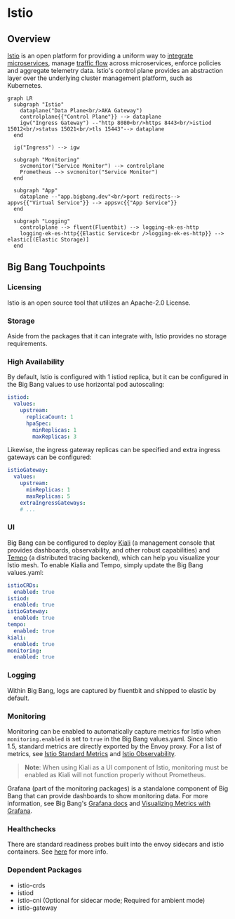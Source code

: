 # Istio

## Overview

[Istio](https://istio.io/latest/docs/concepts/what-is-istio/) is an open platform for providing a uniform way to [integrate microservices](https://istio.io/latest/docs/examples/microservices-istio/), manage [traffic flow](https://istio.io/latest/docs/concepts/traffic-management/) across microservices, enforce policies and aggregate telemetry data. Istio's control plane provides an abstraction
layer over the underlying cluster management platform, such as Kubernetes.

```mermaid
graph LR
  subgraph "Istio"
    dataplane("Data Plane<br/>AKA Gateway") 
    controlplane{{"Control Plane"}} --> dataplane
    igw("Ingress Gateway") --"http 8080<br/>https 8443<br/>istiod 15012<br/>status 15021<br/>tls 15443"--> dataplane
  end      

  ig("Ingress") --> igw

  subgraph "Monitoring"
    svcmonitor("Service Monitor") --> controlplane
    Prometheus --> svcmonitor("Service Monitor")
  end
  
  subgraph "App"
    dataplane --"app.bigbang.dev"<br/>port redirects--> appvs{{"Virtual Service"}} --> appsvc{{"App Service"}}
  end

  subgraph "Logging"
    controlplane --> fluent(Fluentbit) --> logging-ek-es-http
    logging-ek-es-http{{Elastic Service<br />logging-ek-es-http}} --> elastic[(Elastic Storage)]
  end
```

## Big Bang Touchpoints

### Licensing

Istio is an open source tool that utilizes an Apache-2.0 License.

### Storage

Aside from the packages that it can integrate with, Istio provides no storage requirements.

### High Availability

By default, Istio is configured with 1 istiod replica, but it can be configured in the Big Bang values to use horizontal pod autoscaling:

```yaml
istiod:
  values:
    upstream:
      replicaCount: 1
      hpaSpec:
        minReplicas: 1
        maxReplicas: 3
```

Likewise, the ingress gateway replicas can be specified and extra ingress gateways can be configured:

```yaml
istioGateway:
  values:
    upstream:
      minReplicas: 1
      maxReplicas: 5
    extraIngressGateways:
    # ...
```

### UI

Big Bang can be configured to deploy [Kiali](https://repo1.dso.mil/big-bang/product/packages/kiali) (a management console that provides dashboards, observability, and other robust capabilities) and [Tempo](https://repo1.dso.mil/big-bang/product/packages/tempo) (a distributed tracing backend), which can help you visualize your Istio mesh. To enable Kialia and Tempo, simply update the Big Bang values.yaml:

```yaml
istioCRDs:
  enabled: true
istiod:
  enabled: true
istioGateway:
  enabled: true
tempo:
  enabled: true
kiali:
  enabled: true
monitoring:
  enabled: true
```

### Logging

Within Big Bang, logs are captured by fluentbit and shipped to elastic by default.

### Monitoring

Monitoring can be enabled to automatically capture metrics for Istio when `monitoring.enabled` is set to `true` in the Big Bang values.yaml. Since Istio 1.5, standard metrics are directly exported by the Envoy proxy. For a list of metrics, see [Istio Standard Metrics](https://istio.io/latest/docs/reference/config/metrics/#metrics) and [Istio Observability](https://istio.io/latest/docs/ops/best-practices/observability/).

> **Note**: When using Kiali as a UI component of Istio, monitoring must be enabled as Kiali will not function properly without Prometheus.

Grafana (part of the monitoring packages) is a standalone component of Big Bang that can provide dashboards to show monitoring data. For more information, see Big Bang's [Grafana docs](https://repo1.dso.mil/big-bang/product/packages/monitoring/-/tree/main/docs#grafana) and [Visualizing Metrics with Grafana](https://istio.io/latest/docs/tasks/observability/metrics/using-istio-dashboard/).

### Healthchecks

There are standard readiness probes built into the envoy sidecars and istio containers. See [here](https://istio.io/latest/docs/reference/config/istio.operator.v1alpha1/#ReadinessProbe) for more info.

### Dependent Packages

- istio-crds
- istiod
- istio-cni (Optional for sidecar mode; Required for ambient mode)
- istio-gateway